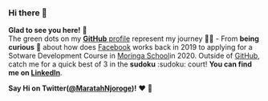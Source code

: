### Hi there 👋
**Glad to see you here!** :star_struck: <br> The green dots on my [**GitHub** profile](https://github.com/MaratahNjoroge?tab=repositories) represent my journey :running_man: - From **being curious** :thinking: about how does [Facebook](https://web.facebook.com/profile.php?id=100011897889432) works back in 2019 to applying for a Sotware Development Course in [Moringa  School](https://moringaschool.com/)in 2020. Outside of [GitHub](https://github.com/MaratahNjoroge), catch me for a quick best of 3 in the **sudoku** :sudoku: court! **You can find me on [LinkedIn](https://www.linkedin.com/in/maratah-njoroge-811b4b1a7/)**.

**Say Hi on Twitter([@MaratahNjoroge](https://twitter.com/MaratahNjoroge))!** :heart: 💬
